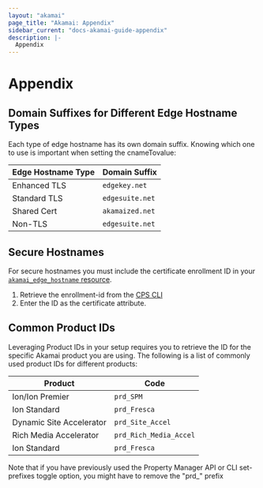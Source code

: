 ```yaml
---
layout: "akamai"
page_title: "Akamai: Appendix"
sidebar_current: "docs-akamai-guide-appendix"
description: |-
  Appendix
---
```


# Appendix

## Domain Suffixes for Different Edge Hostname Types

Each type of edge hostname has its own domain suffix. Knowing which one to use is important when setting the cnameTovalue:

| Edge Hostname Type | Domain Suffix |
|--------------------|---------------|
| Enhanced TLS       | `edgekey.net` |
| Standard TLS       | `edgesuite.net` |
| Shared Cert        | `akamaized.net` |
| Non-TLS            | `edgesuite.net` |

## Secure Hostnames

For secure hostnames you must include the certificate enrollment ID in your [`akamai_edge_hostname` resource](/docs/providers/akamai/r/edge_hostname.html).

1. Retrieve the enrollment-id from the [CPS CLI](https://github.com/akamai/cli-cps) 
2. Enter the ID as the certificate attribute. 

## Common Product IDs

Leveraging Product IDs in your setup requires you to retrieve the ID for the specific Akamai product you are using. The following is a list of commonly used product IDs for different products:

| Product | Code |
|---|---|
| Ion/Ion Premier          | `prd_SPM`        |
| Ion Standard             | `prd_Fresca`     |
| Dynamic Site Accelerator | `prd_Site_Accel` |
| Rich Media Accelerator   | `prd_Rich_Media_Accel` |
| Ion Standard             | `prd_Fresca`           |

Note that if you have previously used the Property Manager API or CLI set-prefixes toggle option, you might have to remove the "prd_" prefix
